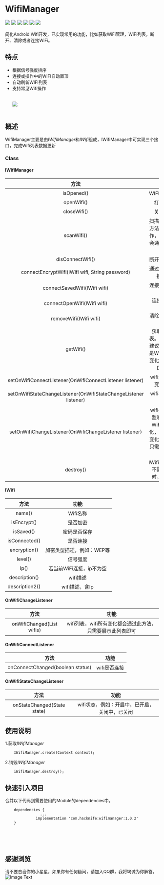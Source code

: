 # WifiManager
[![](https://img.shields.io/badge/platform-android-orange.svg)](https://github.com/hacknife/wifimanager) [![](https://img.shields.io/badge/language-java-yellow.svg)](https://github.com/hacknife/wifimanager) [![](https://img.shields.io/badge/Jcenter-1.0.2-brightgreen.svg)](https://jcenter.bintray.com/com/hacknife/wifimanager/) [![](https://img.shields.io/badge/build-passing-brightgreen.svg)](https://github.com/hacknife/wifimanager) [![](https://img.shields.io/badge/license-apache--2.0-green.svg)](https://github.com/hacknife) [![](https://img.shields.io/badge/api-11+-green.svg)](https://github.com/hacknife/wifimanager)<br/><br/>
简化Android Wifi开发，已实现常用的功能，比如获取WiFi管理，WiFi列表，断开、清除或者连接WiFi。
## 特点
* 根据信号强度排序
* 连接或操作中的WIFI自动置顶
* 自动刷新WIFI列表
* 支持常见Wifi操作
<br/><br/><br/>
![](https://github.com/hacknife/WifiManager/blob/master/screenshots.png)
<br/><br/>
## 概述
WifiManager主要是由*IWifiManager*和*IWifi*组成，IWifiManager中可实现三个接口，完成Wifi列表数据更新
### Class
#### IWifiManager

|方法|功能|
|:------:|:------:|
|isOpened()|WIFI是否打开|
|openWifi()|打开WIFI|
|closeWifi()|关闭WIFI|
|scanWifi()|扫描WIFI。此方法为异步操作，扫描结果会通过接口回掉|
|disConnectWifi()|断开当前连接|
|connectEncryptWifi(IWifi wifi, String password)|通过密码，连接WIFI|
|connectSavedWifi(IWifi wifi)|连接已保存的WIFI|
|connectOpenWifi(IWifi wifi)|连接开放的WIFI|
|removeWifi(IWifi wifi)|清除已保存的WIFI|
|getWifi()|获取WIFI列表。此方法不建议使用，若是WIFI列表有变化会通过接口回调|
|setOnWifiConnectListener(OnWifiConnectListener listener)|wifi连接状态变化监听|
|setOnWifiStateChangeListener(OnWifiStateChangeListener listener)|wifi状态变化监听|
|setOnWifiChangeListener(OnWifiChangeListener listener)|wifi列表变化监听。包含WiFi数目变化，WiFi状态变化等，用户只需要展示即可|
|destroy()|IWifiManager不需要使用时，需销毁|

#### IWifi
|方法|功能|
|:------:|:------:|
|name()|Wifi名称|
|isEncrypt()|是否加密|
|isSaved()|密码是否保存|
|isConnected()|是否连接|
|encryption()|加密类型描述，例如：WEP等|
|level()|信号强度|
|ip()|若当前WiFi连接，ip不为空|
|description()|wifi描述|
|description2()|wifi描述，含Ip|

#### OnWifiChangeListener

|方法|功能|
|:------:|:------:|
|onWifiChanged(List<IWifi> wifis)|wifi列表，wifi所有变化都会通过此方法，只需要展示此列表即可|

#### OnWifiConnectListener

|方法|功能|
|:------:|:------:|
|onConnectChanged(boolean status)|wifi是否连接|

#### OnWifiStateChangeListener

|方法|功能|
|:------:|:------:|
|onStateChanged(State state)|wifi状态，例如：开启中，已开启，关闭中，已关闭|

## 使用说明
1.获取*IWifiManager*
```
    IWifiManager.create(Context context);
```
2.销毁*IWifiManager*
```
    iWifiManager.destroy();
```
## 快速引入项目
合并以下代码到需要使用的Module的dependencies中。
```
	dependencies {
                ...
              implementation 'com.hacknife:wifimanager:1.0.2'
	}
```
<br><br><br>
## 感谢浏览
请不要吝啬你的小星星，如果你有任何疑问，请加入QQ群，我将竭诚为你解答。
<br>
![Image Text](https://github.com/hacknife/CarouselBanner/blob/master/qq_group.png)
